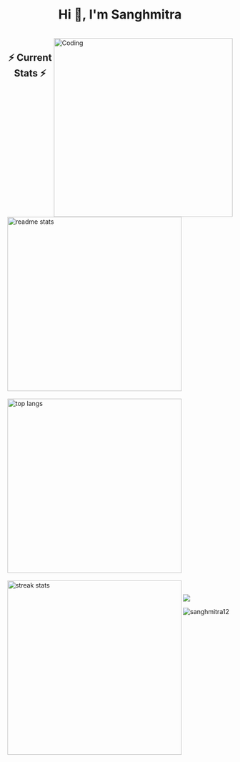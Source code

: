 <!--
- 👋 Hi, I’m @Sanghmitra12
- 👀 I’m interested in ...
- 🌱 I’m currently learning ...
- 💞️ I’m looking to collaborate on ...
- 📫 How to reach me ...
- 😄 Pronouns: ...
- ⚡ Fun fact: ...
-->
<!---
Sanghmitra12/Sanghmitra12 is a ✨ special ✨ repository because its `README.md` (this file) appears on your GitHub profile.
You can click the Preview link to take a look at your changes.
--->
<h1 align="center">Hi 👋, I'm  Sanghmitra</h1>
<br>
<img align="right" width="400" src="https://camo.githubusercontent.com/c87ad6a19c7544e9b15b362bb5db638da7bb26f1d4442ed5bdf7c9e01640b751/68747470733a2f2f6d69722d73332d63646e2d63662e626568616e63652e6e65742f70726f6a6563745f6d6f64756c65732f68642f3036663231613136313932313931392e363363643738383764306137302e676966" alt="Coding" />


  <h2 align="center">⚡ Current Stats ⚡</h2>
 <div align=" ">
    <!--<img width=390 src="https://streak-stats.demolab.com/?user=sanghmitra12&count_private=true&theme=react&border_radius=10" alt="streak stats"/>-->
<!-- <img src="https://github-readme-streak-stats.herokuapp.com/?user=sanghmitra12&theme=dark&hide_border=true" height="100%"/> -->
  <br>
   <img width=390 align="center" src="https://github-readme-stats.vercel.app/api?username=sanghmitra12&show_icons=true&theme=react&rank_icon=github&border_radius=10" alt="readme stats" /> 
  <br/><br>
   <img width=390 align="center" src="https://github-readme-stats.vercel.app/api/top-langs/?username=sanghmitra12&hide=HTML&langs_count=8&layout=compact&theme=react&border_radius=10&size_weight=0.5&count_weight=0.5&exclude_repo=github-readme-stats" alt=" top langs" />
   <br/><br>
   <img width=390 align="left" src="https://streak-stats.demolab.com/?user=sanghmitra12&count_private=true&theme=react&border_radius=10" alt="streak stats"/> 
<br/>
</div>


<!--### 🔝 Top Contributed Repo
![](https://github-contributor-stats.vercel.app/api?username=Sanghmitra12&limit=5&theme=dark&combine_all_yearly_contributions=true)

<!---
[![](https://visitcount.itsvg.in/api?id=Sanghmitra12&icon=0&color=0)](https://visitcount.itsvg.in)-->
<!--## 🏆 GitHub Trophies-->
![](https://github-profile-trophy.vercel.app/?username=sanghmitra12&theme=radical&no-frame=false&no-bg=true&margin-w=4)

<!---
[![](https://visitcount.itsvg.in/api?id=sanghmitra12&icon=3&color=3)](https://visitcount.itsvg.in)-->


<p align="left"> <img src="https://komarev.com/ghpvc/?username=sanghmitra12&label=Profile%20views&color=0e75b6&style=flat" alt="sanghmitra12" /> </p>
